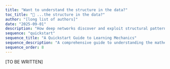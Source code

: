 ```yaml
---
title: "Want to understand the structure in the data?"
toc_title: "🚧 ...the structure in the data?"
author: "[long list of authors]"
date: "2025-09-01"
description: "How deep networks discover and exploit structural patterns in high-dimensional data."
sequence: "quickstart"
sequence_title: "A Quickstart Guide to Learning Mechanics"
sequence_description: "A comprehensive guide to understanding the mathematical foundations of deep learning, from optimization to generalization."
sequence_order: 8
---
```


[TO BE WRITTEN]